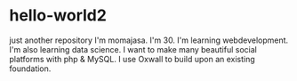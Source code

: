 # hello-world2
just another repository
I'm momajasa. I'm 30. I'm learning webdevelopment. I'm also learning data science. I want to make many beautiful social platforms with php & MySQL. I use Oxwall to build upon an existing foundation.
